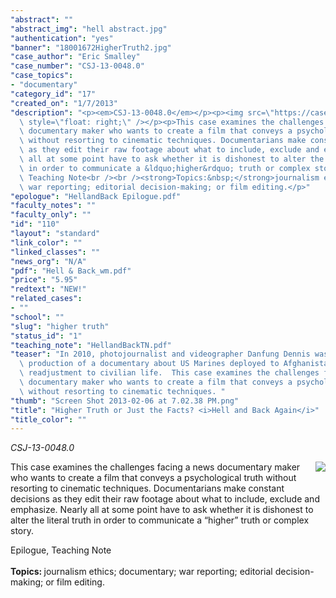 ```yaml
---
"abstract": ""
"abstract_img": "hell abstract.jpg"
"authentication": "yes"
"banner": "18001672HigherTruth2.jpg"
"case_author": "Eric Smalley"
"case_number": "CSJ-13-0048.0"
"case_topics":
- "documentary"
"category_id": "17"
"created_on": "1/7/2013"
"description": "<p><em>CSJ-13-0048.0</em></p><p><img src=\"https://casestudies.jrn.columbia.edu/casestudy/files/photos/702/hell%20abstract.jpg\"\
  \ style=\"float: right;\" /></p><p>This case examines the challenges facing a news\
  \ documentary maker who wants to create a film that conveys a psychological truth\
  \ without resorting to cinematic techniques. Documentarians make constant decisions\
  \ as they edit their raw footage about what to include, exclude and emphasize. Nearly\
  \ all at some point have to ask whether it is dishonest to alter the literal truth\
  \ in order to communicate a &ldquo;higher&rdquo; truth or complex story.</p><p>Epilogue,\
  \ Teaching Note<br /><br /><strong>Topics:&nbsp;</strong>journalism ethics; documentary;\
  \ war reporting; editorial decision-making; or film editing.</p>"
"epologue": "HellandBack Epilogue.pdf"
"faculty_notes": ""
"faculty_only": ""
"id": "110"
"layout": "standard"
"link_color": ""
"linked_classes": ""
"news_org": "N/A"
"pdf": "Hell & Back_wm.pdf"
"price": "5.95"
"redtext": "NEW!"
"related_cases":
- ""
"school": ""
"slug": "higher truth"
"status_id": "1"
"teaching_note": "HellandBackTN.pdf"
"teaser": "In 2010, photojournalist and videographer Danfung Dennis was wrapping up\
  \ production of a documentary about US Marines deployed to Afghanistan, and their\
  \ readjustment to civilian life.  This case examines the challenges facing a news\
  \ documentary maker who wants to create a film that conveys a psychological truth\
  \ without resorting to cinematic techniques. "
"thumb": "Screen Shot 2013-02-06 at 7.02.38 PM.png"
"title": "Higher Truth or Just the Facts? <i>Hell and Back Again</i>"
"title_color": ""
---
```

<p><em>CSJ-13-0048.0</em></p><p><img src="https://casestudies.jrn.columbia.edu/casestudy/files/photos/702/hell%20abstract.jpg" style="float: right;" /></p><p>This case examines the challenges facing a news documentary maker who wants to create a film that conveys a psychological truth without resorting to cinematic techniques. Documentarians make constant decisions as they edit their raw footage about what to include, exclude and emphasize. Nearly all at some point have to ask whether it is dishonest to alter the literal truth in order to communicate a &ldquo;higher&rdquo; truth or complex story.</p><p>Epilogue, Teaching Note<br /><br /><strong>Topics:&nbsp;</strong>journalism ethics; documentary; war reporting; editorial decision-making; or film editing.</p>